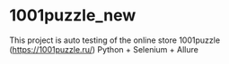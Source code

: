 # 1001puzzle_new
This project is auto testing of the online store 1001puzzle (https://1001puzzle.ru/) Python + Selenium + Allure
